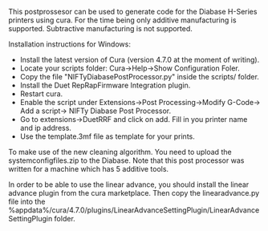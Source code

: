 This postprossesor can be used to generate code for the Diabase H-Series printers using cura.
For the time being only additive manufacturing is supported. Subtractive manufacturing is not supported.

Installation instructions for Windows:
* Install the latest version of Cura (version 4.7.0 at the moment of writing).
* Locate your scripts folder: Cura->Help->Show Configuration Foler.
* Copy the file "NIFTyDiabasePostProcessor.py" inside the scripts/ folder.
* Install the Duet RepRapFirmware Integration plugin.
* Restart cura.
* Enable the script under Extensions->Post Processing->Modify G-Code-> Add a script-> NIFTy Diabase Post Processor.
* Go to extensions->DuetRRF and click on add. Fill in you printer name and ip address.
* Use the template.3mf file as template for your prints.

To make use of the new cleaning algorithm. You need to upload the systemconfigfiles.zip to the Diabase. Note that this post processor was written for a machine which has 5 additive tools.

In order to be able to use the linear advance, you should install the linear advance plugin from the cura marketplace. Then copy the linearadvance.py file into the  %appdata%/cura/4.7.0/plugins/LinearAdvanceSettingPlugin/LinearAdvanceSettingPlugin folder.
